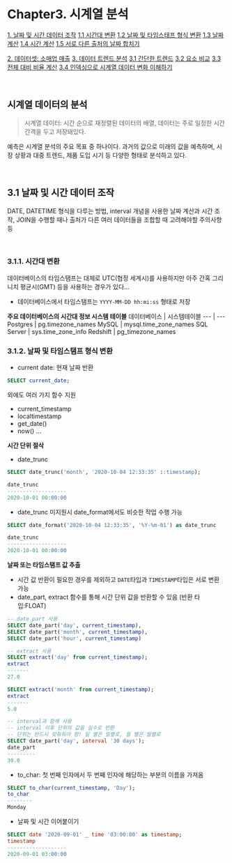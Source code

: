 # **Chapter3. 시계열 분석** 
[1. 날짜 및 시간 데이터 조작](#)
    [1.1 시간대 변환](#)
    [1.2 날짜 및 타임스태프 형식 변환](#)
    [1.3 날짜 계산](#)
    [1.4 시간 계산](#)
    [1.5 서로 다른 출처의 날짜 합치기](#)

[2. 데이터셋: 소매업 매출](#)
[3. 데이터 트렌드 분석](#)
    [3.1 간단한 트렌드](#)
    [3.2 요소 비교](#)
    [3.3 전체 대비 비율 계산](#)
    [3.4 인덱싱으로 시계열 데이터 변화 이해하기](#)

<br>

## 시계열 데이터의 분석
> 시계열 데이터: 시간 순으로 재정렬된 데이터의 배열, 데이터는 주로 일정한 시간 간격을 두고 저장돼있다.

예측은 시계열 분석의 주요 목표 중 하나이다. 과거의 값으로 미래의 값을 예측하며, 시장 상황과 대중 트렌드, 제품 도입 시기 등 다양한 형태로 분석하고 있다. 

<br>

## **3.1 날짜 및 시간 데이터 조작**
DATE, DATETIME 형식을 다루는 방법, interval 개념을 사용한 날짜 계산과 시간 조작, JOIN을 수행할 때나 출처가 다른 여러 데이터들을 조합할 때 고려해야할 주의사항 등

<br>

### **3.1.1. 시간대 변환**
데이터베이스의 타임스탬프는 대체로 UTC(협정 세계시)를 사용하지만 아주 간혹 그리니치 평균시(GMT) 등을 사용하는 경우가 있다...  

- 데이터베이스에서 타임스탬프는 `YYYY-MM-DD hh:mi:ss` 형태로 저장

**주요 데이터베이스의 시간대 정보 시스템 테이블**
데이터베이스 | 시스템테이블
--- | ---
Postgres | pg.timezone_names
MySQL | mysql.time_zone_names
SQL Server | sys.time_zone_info
Redshift | pg_timezone_names

### **3.1.2. 날짜 및 타임스탬프 형식 변환**
- current date: 현재 날짜 반환
``` SQL
SELECT current_date;
```
외에도 여러 가지 함수 지원  
- current_timestamp
- localtimestamp
- get_date()
- now() ...

**시간 단위 절삭**
- date_trunc
```SQL
SELECT date_trunc('month', '2020-10-04 12:33:35' ::timestamp);

date_trunc
-------------------
2020-10-01 00:00:00
```
- date_trunc 미지원시 date_format에서도 비슷한 작업 수행 가능
```SQL
SELECT date_format('2020-10-04 12:33:35', '%Y-%m-01') as date_trunc

date_trunc
-------------------
2020-10-01 00:00:00
```

**날짜 또는 타임스탬프 값 추출**
- 시간 값 반환이 필요한 경우를 제외하고 `DATE`타입과 `TIMESTAMP`타입은 서로 변환 가능
- date_part, extract 함수를 통해 시간 단위 값을 반환할 수 있음 (반환 타입:FLOAT)
```SQL
-- date_part 사용
SELECT date_part('day', current_timestamp),
SELECT date_part('month', current_timestamp),
SELECT date_part('hour', current_timestamp) 

-- extract 사용
SELECT extract('day' from current_timestamp);
extract
-------
27.0

SELECT extract('month' from current_timestamp);
extract
-------
5.0

-- interval과 함께 사용
-- interval 이후 단위의 값을 실수로 반환
-- 단위는 반드시 맞춰줘야 함! 일 별은 일별로, 월 별은 월별로
SELECT date_part('day', interval '30 days');
date_part
---------
30.0
```

- to_char: 첫 번째 인자에서 두 번째 인자에 해당하는 부분의 이름을 가져옴
```SQL
SELECT to_char(current_timestamp, 'Day');
to_char
--------
Monday
```
- 날짜 및 시간 이어붙이기
``` SQL
SELECT date '2020-09-01' _ time '03:00:00' as timestamp;
timestamp
-------------------
2020-09-01 03:00:00
```
